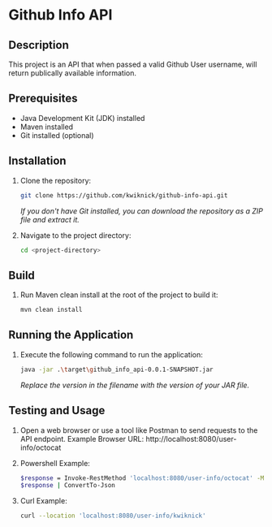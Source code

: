 # Github Info API

## Description
This project is an API that when passed a valid Github User username, will return publically available information.

## Prerequisites
- Java Development Kit (JDK) installed
- Maven installed
- Git installed (optional)

## Installation
1. Clone the repository:
   ```bash
   git clone https://github.com/kwiknick/github-info-api.git
   ```
   *If you don't have Git installed, you can download the repository as a ZIP file and extract it.*


2. Navigate to the project directory:
   ```bash
   cd <project-directory>
   ```

## Build
1. Run Maven clean install at the root of the project to build it:
   ```bash
   mvn clean install
   ```

## Running the Application
1. Execute the following command to run the application:
   ```bash
   java -jar .\target\github_info_api-0.0.1-SNAPSHOT.jar
   ```
   *Replace the version in the filename with the version of your JAR file.*

## Testing and Usage
1. Open a web browser or use a tool like Postman to send requests to the API endpoint.
    Example Browser URL: http://localhost:8080/user-info/octocat 
   
2. Powershell Example:
   ```bash
   $response = Invoke-RestMethod 'localhost:8080/user-info/octocat' -Method 'GET' -Headers $headers
   $response | ConvertTo-Json
   ```
3. Curl Example:
   ```bash
   curl --location 'localhost:8080/user-info/kwiknick'
   ```


